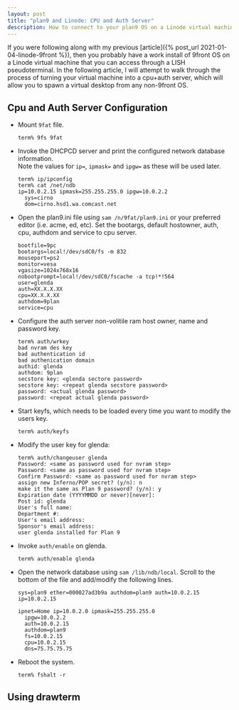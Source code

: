 ```yaml
---
layout: post
title: "plan9 and Linode: CPU and Auth Server"
description: How to connect to your plan9 OS on a Linode virtual machine 
---
```


If you were following along with my previous 
[article]({% post_url 2021-01-04-linode-9front %}), then you probably have a work 
install of 9front OS on a Linode virtual machine that you can access through a LISH
pseudoterminal. In the following article, I will attempt to walk through the process 
of turning your virtual machine into a cpu+auth server, which will allow you to 
spawn a virtual desktop from any non-9front OS.

## Cpu and Auth Server Configuration

*   Mount `9fat` file.

    ```
    term% 9fs 9fat
    ```

*   Invoke the DHCPCD server and print the configured network database information.  
    Note the values for `ip=`, `ipmask=` and `ipgw=` as these will be used later.

    ```
    term% ip/ipconfig
    term% cat /net/ndb
    ip=10.0.2.15 ipmask=255.255.255.0 ipgw=10.0.2.2
      sys=cirno
      dom=cirno.hsd1.wa.comcast.net
    ```

*   Open the plan9.ini file using `sam /n/9fat/plan9.ini` or your preferred editor 
    (i.e. acme, ed, etc). Set the bootargs, default hostowner, auth, cpu, authdom 
    and service to cpu server.

    ```
    bootfile=9pc
    bootargs=local!/dev/sdC0/fs -m 832
    mouseport=ps2
    monitor=vesa
    vgasize=1024x768x16
    nobootprompt=local!/dev/sdC0/fscache -a tcp!*!564
    user=glenda
    auth=XX.X.X.XX
    cpu=XX.X.X.XX
    authdom=9plan
    service=cpu
    ```
    
*   Configure the auth server non-volitile ram host owner, name and password key.

    ```
    term% auth/wrkey
    bad nvram des key
    bad authentication id
    bad authenication domain
    authid: glenda
    authdom: 9plan
    secstore key: <glenda sectore password>
    secstore key: <repeat glenda secstore password>
    password: <actual glenda password>
    password: <repeat actual glenda password>
    ```

*   Start keyfs, which needs to be loaded every time you want to modify the users 
    key.

    ```
    term% auth/keyfs
    ```

*   Modify the user key for glenda:

    ```
    term% auth/changeuser glenda
    Password: <same as password used for nvram step>
    Password: <same as password used for nvram step>
    Confirm Password: <same as password used for nvram step>
    assign new Inferno/POP secret? (y/n): n
    make it the same as Plan 9 password? (y/n): y
    Expiration date (YYYYMMDD or never)[never]:
    Post id: glenda
    User's full name:
    Department #:
    User's email address:
    Sponsor's email address:
    user glenda installed for Plan 9
    ```

*   Invoke `auth/enable` on glenda.

    ```
    term% auth/enable glenda
    ```

*   Open the network database using `sam /lib/ndb/local`. Scroll to the bottom of 
    the file and add/modify the following lines. 

    ```
    sys=plan9 ether=000027ad3b9a authdom=plan9 auth=10.0.2.15 ip=10.0.2.15

    ipnet=Home ip=10.0.2.0 ipmask=255.255.255.0
      ipgw=10.0.2.2
      auth=10.0.2.15
      authdom=plan9
      fs=10.0.2.15
      cpu=10.0.2.15
      dns=75.75.75.75

    ```

*   Reboot the system.

    ```
    term% fshalt -r
    ```

## Using drawterm
